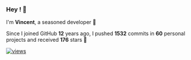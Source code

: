 ### Hey ! 👋

I'm **Vincent**, a seasoned developer 🫡

Since I joined GitHub **12** years ago, I pushed **1532** commits in **60** personal projects and received **176** stars 🥲

[![views](https://komarev.com/ghpvc/?username=vspiewak&style=flat&color=brightgreen&label=views&abbreviated=true)](https://github.com/vspiewak)